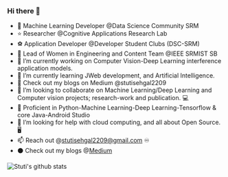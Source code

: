 ### Hi there 👋

- 🔰  Machine Learning Developer @Data Science Community SRM
- ⭐ Researcher @Cognitive Applications Research Lab 
- ⚽ Application Developer @Developer Student Clubs  (DSC-SRM)
- 🤖 Lead of Women in Engineering and Content Team @IEEE SRMIST SB
- 🔭 I’m currently working on Computer Vision-Deep Learning interference application models. 
- 🌱 I’m currently learning JWeb development, and Artificial Intelligence.
- 💨 Check out my blogs on Medium @stutisehgal2209
- 👯 I’m looking to collaborate on Machine Learning/Deep Learning and Computer vision projects; research-work and publication. 💻
- 🛄 Proficient in Python-Machine Learning-Deep Learning-Tensorflow & core Java-Android Studio
- 🤔 I’m looking for help with cloud computing, and all about Open Source. 🖥
- 📫 Reach out @stutisehgal2209@gmail.com ♾ 
- ⚫ Check out my blogs @[Medium](https://medium.com/@stutisehgal2209)
     
 ![Stuti's github stats](https://github-readme-stats.vercel.app/api?username=stutisehgal&show_icons=true&theme=radical)

